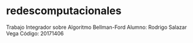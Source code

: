 # redescomputacionales
Trabajo Integrador sobre Algoritmo Bellman-Ford
Alumno: Rodrigo Salazar Vega 
Código: 20171406
